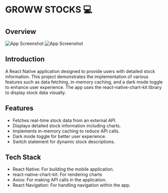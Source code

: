 
#  GROWW STOCKS 💻 
 















## Overview

![App Screenshot](./screenshots/Overview(1).png)
![App Screenshot](./screenshots/overview.png)


## Introduction

A React Native application designed to provide users with detailed stock information. This project demonstrates the implementation of various features such as data fetching, in-memory caching, and a dark mode toggle to enhance user experience. The app uses the react-native-chart-kit library to display stock data visually.
## Features

- Fetches real-time stock data from an external API.
- Displays detailed stock information including charts.
- Implements in-memory caching to reduce API calls.
- Dark mode toggle for better user experience.
- Switch statement for dynamic stock descriptions.






## Tech Stack




- React Native: For building the mobile application.
- react-native-chart-kit: For rendering charts  
- Axios: For making API calls in the application.
- React Navigation: For handling navigation within the app.










